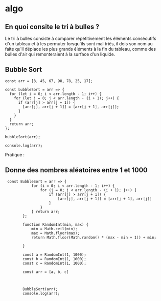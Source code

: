 # algo

## En quoi consite le tri à bulles ?
Le tri à bulles consiste à comparer répétitivement les éléments consécutifs d'un tableau et à les permuter lorsqu'ils sont mal triés, il dois son nom au faite qu'il déplace les plus grands éléments à la fin du tableau, comme des bulles d'air qui remonteraient à la surface d'un liquide.

## Bubble Sort

```
const arr = [3, 45, 67, 98, 78, 25, 17];

const bubbleSort = arr => {
  for (let i = 0; i < arr.length - 1; i++) {
    for (let j = 0; j < arr.length - (i + 1); j++) {
      if (arr[j] > arr[j + 1]) {
        [arr[j], arr[j + 1]] = [arr[j + 1], arr[j]];
      }
    }
  }
  return arr;
};

bubbleSort(arr);

console.log(arr);
```

Pratique : 

## Donne des nombres aléatoires entre 1 et 1000

```
 const BubbleSort = arr => {
            for (i = 0; i < arr.length - 1; i++) {
                for (j = 0; j < arr.length - (i + 1); j++) {
                    if (arr[j] > arr[j + 1]) {
                        [arr[j], arr[j + 1]] = [arr[j + 1], arr[j]]
                    }
                }
            } return arr;
        };

        function RandomInt(min, max) {
            min = Math.ceil(min);
            max = Math.floor(max);
            return Math.floor(Math.random() * (max - min + 1)) + min;

        }

        const a = RandomInt(1, 1000);
        const b = RandomInt(1, 1000);
        const c = RandomInt(1, 1000);

        const arr = [a, b, c]



        BubbleSort(arr);
        console.log(arr);
```